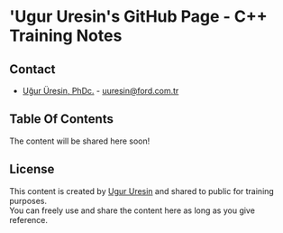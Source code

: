 # 'Ugur Uresin's GitHub Page - C++ Training Notes

## Contact
* [Uğur Üresin, PhDc.](https://github.com/ugururesin) - [uuresin@ford.com.tr](mailto:uresinugur35@ford.com.tr)

## Table Of Contents

The content will be shared here soon!

## License
This content is created by [Ugur Uresin](mailto:uresinugur35@ford.com.tr) and shared to public for training purposes.  
You can freely use and share the content here as long as you give reference.